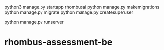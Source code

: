 python3 manage.py startapp rhombusai
python manage.py makemigrations
python manage.py migrate
python manage.py createsuperuser

python manage.py runserver
# rhombus-assessment-be
